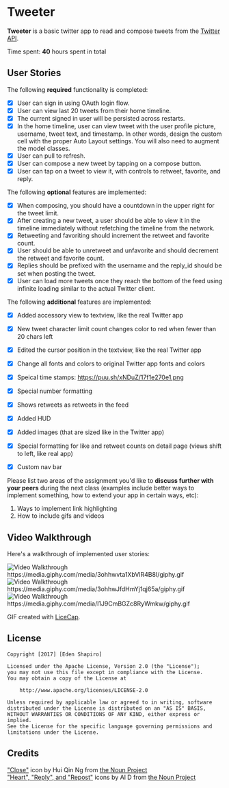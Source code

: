 # Tweeter

**Tweeter** is a basic twitter app to read and compose tweets from the [Twitter API](https://apps.twitter.com/).

Time spent: **40** hours spent in total

## User Stories

The following **required** functionality is completed:

- [x] User can sign in using OAuth login flow.
- [x] User can view last 20 tweets from their home timeline.
- [x] The current signed in user will be persisted across restarts.
- [x] In the home timeline, user can view tweet with the user profile picture, username, tweet text, and timestamp.  In other words, design the custom cell with the proper Auto Layout settings.  You will also need to augment the model classes.
- [x] User can pull to refresh.
- [x] User can compose a new tweet by tapping on a compose button.
- [x] User can tap on a tweet to view it, with controls to retweet, favorite, and reply.

The following **optional** features are implemented:

- [x] When composing, you should have a countdown in the upper right for the tweet limit.
- [x] After creating a new tweet, a user should be able to view it in the timeline immediately without refetching the timeline from the network.
- [x] Retweeting and favoriting should increment the retweet and favorite count.
- [x] User should be able to unretweet and unfavorite and should decrement the retweet and favorite count.
- [x] Replies should be prefixed with the username and the reply_id should be set when posting the tweet.
- [x] User can load more tweets once they reach the bottom of the feed using infinite loading similar to the actual Twitter client.

The following **additional** features are implemented:

- [x] Added accessory view to textview, like the real Twitter app
- [x] New tweet character limit count changes color to red when fewer than 20 chars left
- [x] Edited the cursor position in the textview, like the real Twitter app
- [x] Change all fonts and colors to original Twitter app fonts and colors
- [x] Speical time stamps: https://puu.sh/xNDuZ/17f1e270e1.png
- [x] Special number formatting
- [x] Shows retweets as retweets in the feed
- [x] Added HUD
- [x] Added images (that are sized like in the Twitter app)
- [x] Special formatting for like and retweet counts on detail page (views shift to left, like real app)
- [x] Custom nav bar


Please list two areas of the assignment you'd like to **discuss further with your peers** during the next class (examples include better ways to implement something, how to extend your app in certain ways, etc):

1. Ways to implement link highlighting
2. How to include gifs and videos

## Video Walkthrough

Here's a walkthrough of implemented user stories: 

<img src='https://media.giphy.com/media/3ohhwvta1XbVlR4B8I/giphy.gif' title='Video Walkthrough' width='' alt='Video Walkthrough' />  
https://media.giphy.com/media/3ohhwvta1XbVlR4B8I/giphy.gif

<img src='https://media.giphy.com/media/3ohhwJfdHmYj1qj65a/giphy.gif' title='Video Walkthrough2' width='' alt='Video Walkthrough' />  
https://media.giphy.com/media/3ohhwJfdHmYj1qj65a/giphy.gif

<img src='https://media.giphy.com/media/l1J9CmBGZc8RyWmkw/giphy.gif' title='Video Walkthrough3' width='' alt='Video Walkthrough' />  
https://media.giphy.com/media/l1J9CmBGZc8RyWmkw/giphy.gif


GIF created with [LiceCap](http://www.cockos.com/licecap/).

## License

    Copyright [2017] [Eden Shapiro]

    Licensed under the Apache License, Version 2.0 (the "License");
    you may not use this file except in compliance with the License.
    You may obtain a copy of the License at

        http://www.apache.org/licenses/LICENSE-2.0

    Unless required by applicable law or agreed to in writing, software
    distributed under the License is distributed on an "AS IS" BASIS,
    WITHOUT WARRANTIES OR CONDITIONS OF ANY KIND, either express or implied.
    See the License for the specific language governing permissions and
    limitations under the License.


## Credits

["Close"](https://thenounproject.com/search/?q=x&i=636464) icon by Hui Qin Ng from [the Noun Project](http://thenounproject.com/)  
["Heart", "Reply", and "Repost"](https://thenounproject.com/albertine3/collection/fb-tw-timeline-icon/?oq=twitter&cidx=5&i=438344) icons by Al D from [the Noun Project](http://thenounproject.com/)  



